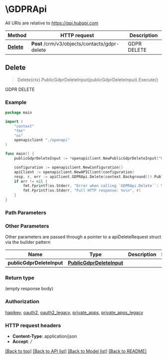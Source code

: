 # \GDPRApi

All URIs are relative to *https://api.hubapi.com*

Method | HTTP request | Description
------------- | ------------- | -------------
[**Delete**](GDPRApi.md#Delete) | **Post** /crm/v3/objects/contacts/gdpr-delete | GDPR DELETE



## Delete

> Delete(ctx).PublicGdprDeleteInput(publicGdprDeleteInput).Execute()

GDPR DELETE



### Example

```go
package main

import (
    "context"
    "fmt"
    "os"
    openapiclient "./openapi"
)

func main() {
    publicGdprDeleteInput := *openapiclient.NewPublicGdprDeleteInput("ObjectId_example") // PublicGdprDeleteInput | 

    configuration := openapiclient.NewConfiguration()
    apiClient := openapiclient.NewAPIClient(configuration)
    resp, r, err := apiClient.GDPRApi.Delete(context.Background()).PublicGdprDeleteInput(publicGdprDeleteInput).Execute()
    if err != nil {
        fmt.Fprintf(os.Stderr, "Error when calling `GDPRApi.Delete``: %v\n", err)
        fmt.Fprintf(os.Stderr, "Full HTTP response: %v\n", r)
    }
}
```

### Path Parameters



### Other Parameters

Other parameters are passed through a pointer to a apiDeleteRequest struct via the builder pattern


Name | Type | Description  | Notes
------------- | ------------- | ------------- | -------------
 **publicGdprDeleteInput** | [**PublicGdprDeleteInput**](PublicGdprDeleteInput.md) |  | 

### Return type

 (empty response body)

### Authorization

[hapikey](../README.md#hapikey), [oauth2](../README.md#oauth2), [oauth2_legacy](../README.md#oauth2_legacy), [private_apps](../README.md#private_apps), [private_apps_legacy](../README.md#private_apps_legacy)

### HTTP request headers

- **Content-Type**: application/json
- **Accept**: */*

[[Back to top]](#) [[Back to API list]](../README.md#documentation-for-api-endpoints)
[[Back to Model list]](../README.md#documentation-for-models)
[[Back to README]](../README.md)

